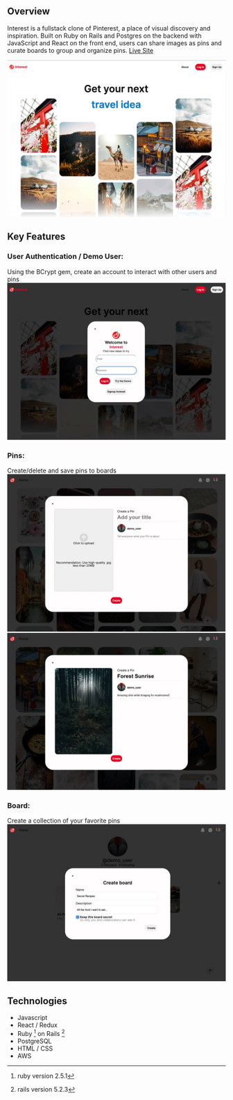 ## Overview
Interest is a fullstack clone of Pinterest, a place of visual discovery and inspiration. Built on Ruby on Rails and Postgres on the backend with JavaScript and React on the front end, users can share images as pins and curate boards to group and organize pins. 
[Live Site](https://interest-fsp.herokuapp.com/)

![ss_1](https://github.com/tkoh13/Interest/blob/main/app/assets/images/SS_1.jpg)


## Key Features
### User Authentication / Demo User: 
Using the BCrypt gem, create an account to interact with other users and pins
![ss_2](https://github.com/tkoh13/Interest/blob/main/app/assets/images/SS_2.jpg)

### Pins: 
Create/delete and save pins to boards
![ss_3](https://github.com/tkoh13/Interest/blob/main/app/assets/images/SS_3.jpg)
![ss_4](https://github.com/tkoh13/Interest/blob/main/app/assets/images/SS_4.jpg)

### Board: 
Create a collection of your favorite pins 
![ss_5](https://github.com/tkoh13/Interest/blob/main/app/assets/images/SS_5.jpg)

## Technologies
- Javascript
- React / Redux
- Ruby [^1] on Rails [^2]
- PostgreSQL
- HTML / CSS
- AWS

[^1]: ruby version 2.5.1
[^2]: rails version 5.2.3
